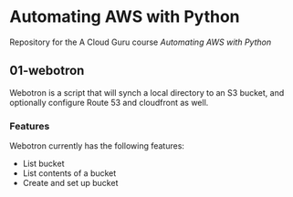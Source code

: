 # Automating AWS with Python

Repository for the A Cloud Guru course *Automating AWS with Python*

## 01-webotron

Webotron is a script that will synch a local directory to an S3 bucket, and optionally configure Route 53 and cloudfront as well.

### Features

Webotron currently has the following features:

- List bucket
- List contents of a bucket
- Create and set up bucket

